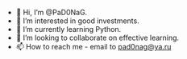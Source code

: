 - 👋 Hi, I’m @PaD0NaG.
- 👀 I’m interested in good investments.
- 🌱 I’m currently learning Python.
- 💞️ I’m looking to collaborate on effective learning.
- 📫 How to reach me - email to pad0nag@ya.ru

<!---
pad0nag/pad0nag is a ✨ special ✨ repository because its `README.md` (this file) appears on your GitHub profile.
You can click the Preview link to take a look at your changes.
--->
